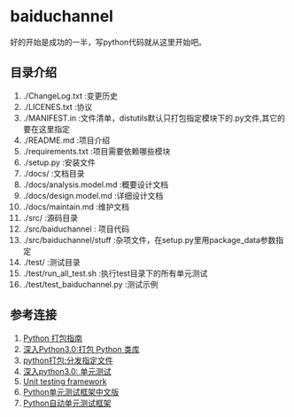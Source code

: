 # baiduchannel

好的开始是成功的一半，写python代码就从这里开始吧。

## 目录介绍

1. ./ChangeLog.txt :变更历史
1. ./LICENES.txt :协议
1. ./MANIFEST.in :文件清单，distutils默认只打包指定模块下的.py文件,其它的要在这里指定
1. ./README.md :项目介绍
1. ./requirements.txt :项目需要依赖哪些模块
1. ./setup.py :安装文件
1. ./docs/ :文档目录
1. ./docs/analysis.model.md :概要设计文档
1. ./docs/design.model.md :详细设计文档
1. ./docs/maintain.md :维护文档
1. ./src/ :源码目录
1. ./src/baiduchannel : 项目代码
1. ./src/baiduchannel/stuff :杂项文件，在setup.py里用package_data参数指定
1. ./test/ :测试目录
1. ./test/run_all_test.sh :执行test目录下的所有单元测试
1. ./test/test_baiduchannel.py :测试示例

## 参考连接

1. [Python 打包指南](http://www.ibm.com/developerworks/cn/opensource/os-pythonpackaging/)
1. [深入Python3.0:打包 Python 类库](http://woodpecker.org.cn/diveintopython3/packaging.html)
1. [python打包:分发指定文件](http://docs.python.org/release/3.1.5/distutils/sourcedist.html#manifest)
1. [深入python3.0: 单元测试](http://woodpecker.org.cn/diveintopython3/unit-testing.html)
1. [Unit testing framework](http://docs.python.org/library/unittest.html)
1. [Python单元测试框架中文版](http://pyunit.sourceforge.net/pyunit_cn.html)
1. [Python自动单元测试框架](http://www.ibm.com/developerworks/cn/linux/l-pyunit/index.html)
